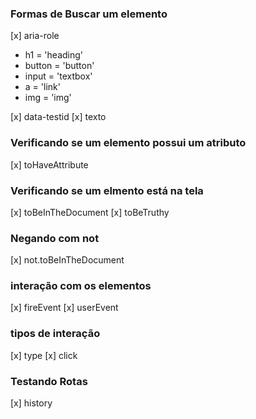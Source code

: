 ### Formas de Buscar um elemento

[x] aria-role

<ul>
  <li>h1 = 'heading'</li>
  <li>button = 'button'</li>
  <li>input = 'textbox'</li>
  <li>a = 'link'</li>
  <li>img = 'img'</li>
</ul>

[x] data-testid
[x] texto

### Verificando se um elemento possui um atributo

[x] toHaveAttribute

### Verificando se um elmento está na tela

[x] toBeInTheDocument
[x] toBeTruthy

### Negando com not

[x] not.toBeInTheDocument

### interação com os elementos

[x] fireEvent
[x] userEvent

### tipos de interação

[x] type
[x] click

### Testando Rotas

[x] history